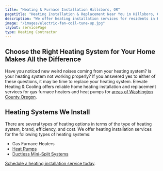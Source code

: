 ```yaml
---
title: "Heating & Furnace Installation Hillsboro, OR"
pagetitle: "Heating Installation & Replacement Near You in Hillsboro, OR"
description: "We offer heating installation services for residents in Hillsboro, OR and other areas. We will help you prepare for the cold weather."
image: "/images/electric-fan-coil-tune-up.jpg"
layout: servicePage
type: Heating Contractor
---
```


## Choose the Right Heating System for Your Home Makes All the Difference

Have you noticed new weird noises coming from your heating system? Is your heating system not working properly? If you answered yes to either of these questions, it may be time to replace your heating system. Elevate Heating & Cooling offers reliable home heating installation and replacement services for gas furnace heaters and heat pumps for [areas of Washington County Oregon](../service-areas/).

## Heating Systems We Install

There are several types of heating options in terms of the type of heating system, brand, efficiency, and cost. We offer heating installation services for the following types of heating systems:

- Gas Furnace Heaters
- [Heat Pumps](../heat-pumps/)
- [Ductless Mini-Split Systems](../ductless-mini-split-installations/)

[Schedule a heating installation service today](https://book.elevateheating.com/web-schedule-a-service-form).